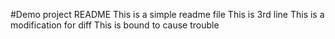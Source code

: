 #Demo project README
This is a simple readme file
This is 3rd line
This is a modification for diff
This is bound to cause trouble